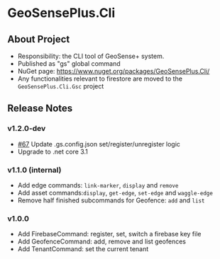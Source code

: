 # GeoSensePlus.Cli

## About Project

- Responsibility: the CLI tool of GeoSense+ system.
- Published as "gs" global command
- NuGet page: https://www.nuget.org/packages/GeoSensePlus.Cli/
- Any functionalities relevant to firestore are moved to the `GeoSensePlus.Cli.Gsc` project

## Release Notes

### v1.2.0-dev

- [#67](https://gitlab.com/outdoor-asset-tracking-solution/app-front-end/issues/67) Update .gs.config.json set/register/unregister logic
- Upgrade to .net core 3.1

### v1.1.0 (internal)

- Add edge commands: `link-marker`, `display` and `remove`
- Add asset commands:`display`, `get-edge`, `set-edge` and `waggle-edge`
- Remove half finished subcommands for Geofence: `add` and `list`

### v1.0.0

- Add FirebaseCommand: register, set, switch a firebase key file
- Add GeofenceCommand: add, remove and list geofences
- Add TenantCommand: set the current tenant
